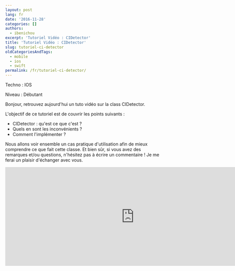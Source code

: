 ```yaml
---
layout: post
lang: fr
date: '2016-11-28'
categories: []
authors:
  - ibenichou
excerpt: 'Tutoriel Vidéo : CIDetector'
title: 'Tutoriel Vidéo : CIDetector'
slug: tutoriel-ci-detector
oldCategoriesAndTags:
  - mobile
  - ios
  - swift
permalink: /fr/tutoriel-ci-detector/
---
```


Techno : IOS

Niveau : Débutant

Bonjour, retrouvez aujourd'hui un tuto vidéo sur la class CIDetector.

L'objectif de ce tutoriel est de couvrir les points suivants :

* CIDetector : qu'est ce que c'est ?
* Quels en sont les inconvénients ?
* Comment l'implémenter ?

Nous allons voir ensemble un cas pratique d'utilisation afin de mieux comprendre ce que fait cette classe.
Et bien sûr, si vous avez des remarques et/ou questions, n'hésitez pas à écrire un commentaire !
Je me ferai un plaisir d'échanger avec vous.

<iframe width="820" height="315" src="http://www.youtube.com/embed/lMETVJSr9R4" frameborder="0" allowfullscreen></iframe>
